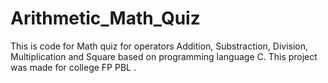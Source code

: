 # Arithmetic_Math_Quiz
This is code for Math quiz for operators Addition, Substraction, Division, Multiplication and Square based on programming language C. This project was made for college FP PBL . 
